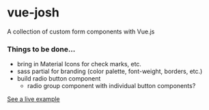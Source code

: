 # vue-josh
A collection of custom form components with Vue.js
### Things to be done...
* bring in Material Icons for check marks, etc.
* sass partial for branding (color palette, font-weight, borders, etc.)
* build radio button component
  + radio group component with individual button components?
  
[See a live example](https://joshottey.github.io/vue-josh/index.html)
